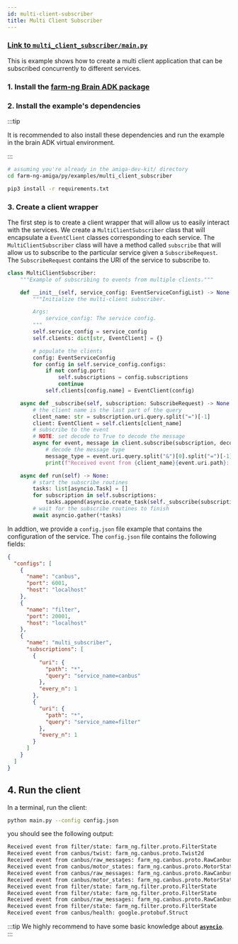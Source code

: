 ```yaml
---
id: multi-client-subscriber
title: Multi Client Subscriber
---
```


### [Link to `multi_client_subscriber/main.py`](https://github.com/farm-ng/farm-ng-amiga/blob/main/py/examples/multi_client_subscriber/main.py)

This is example shows how to create a multi client application that can be subscribed concurrently
to different services.

### 1. Install the [farm-ng Brain ADK package](/docs/brain/brain-install)

### 2. Install the example's dependencies

:::tip

It is recommended to also install these dependencies and run the
example in the brain ADK virtual environment.

:::

```bash
# assuming you're already in the amiga-dev-kit/ directory
cd farm-ng-amiga/py/examples/multi_client_subscriber
```

```bash
pip3 install -r requirements.txt
```

### 3. Create a client wrapper

The first step is to create a client wrapper that will allow us to easily interact with
the services. We create a `MultiClientSubscriber` class that will encapsulate a
`EventClient` classes corresponding to each service. The `MultiClientSubscriber` class
will have a method called `subscribe` that will allow us to subscribe to the particular
service given a `SubscribeRequest`. The `SubscribeRequest` contains the URI of the
service to subscribe to.

```python
class MultiClientSubscriber:
    """Example of subscribing to events from multiple clients."""

    def __init__(self, service_config: EventServiceConfigList) -> None:
        """Initialize the multi-client subscriber.

        Args:
            service_config: The service config.
        """
        self.service_config = service_config
        self.clients: dict[str, EventClient] = {}

        # populate the clients
        config: EventServiceConfig
        for config in self.service_config.configs:
            if not config.port:
                self.subscriptions = config.subscriptions
                continue
            self.clients[config.name] = EventClient(config)

    async def _subscribe(self, subscription: SubscribeRequest) -> None:
        # the client name is the last part of the query
        client_name: str = subscription.uri.query.split("=")[-1]
        client: EventClient = self.clients[client_name]
        # subscribe to the event
        # NOTE: set decode to True to decode the message
        async for event, message in client.subscribe(subscription, decode=False):
            # decode the message type
            message_type = event.uri.query.split("&")[0].split("=")[-1]
            print(f"Received event from {client_name}{event.uri.path}: {message_type}")

    async def run(self) -> None:
        # start the subscribe routines
        tasks: list[asyncio.Task] = []
        for subscription in self.subscriptions:
            tasks.append(asyncio.create_task(self._subscribe(subscription)))
        # wait for the subscribe routines to finish
        await asyncio.gather(*tasks)
```

In addtion, we provide a `config.json` file example that contains the configuration of the
service. The `config.json` file contains the following fields:

```json
{
  "configs": [
    {
      "name": "canbus",
      "port": 6001,
      "host": "localhost"
    },
    {
      "name": "filter",
      "port": 20001,
      "host": "localhost"
    },
    {
      "name": "multi_subscriber",
      "subscriptions": [
        {
          "uri": {
            "path": "*",
            "query": "service_name=canbus"
          },
          "every_n": 1
        },
        {
          "uri": {
            "path": "*",
            "query": "service_name=filter"
          },
          "every_n": 1
        }
      ]
    }
  ]
}
```

## 4. Run the client

In a terminal, run the client:

```bash
python main.py --config config.json
```

you should see the following output:

```bash
Received event from filter/state: farm_ng.filter.proto.FilterState
Received event from canbus/twist: farm_ng.canbus.proto.Twist2d
Received event from canbus/raw_messages: farm_ng.canbus.proto.RawCanbusMessages
Received event from canbus/motor_states: farm_ng.canbus.proto.MotorStates
Received event from canbus/raw_messages: farm_ng.canbus.proto.RawCanbusMessages
Received event from canbus/motor_states: farm_ng.canbus.proto.MotorStates
Received event from filter/state: farm_ng.filter.proto.FilterState
Received event from filter/state: farm_ng.filter.proto.FilterState
Received event from canbus/raw_messages: farm_ng.canbus.proto.RawCanbusMessages
Received event from filter/state: farm_ng.filter.proto.FilterState
Received event from canbus/health: google.protobuf.Struct
```

:::tip
We highly recommend to have some basic knowledge about
[**`asyncio`**](https://docs.python.org/3/library/asyncio.html).
:::
